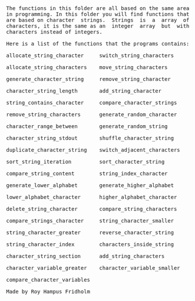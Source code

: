 
<pre>
The functions in this folder are all based on the same area
in programming. In this folder you will find functions that
are based on character  strings.  Strings  is  a  array  of
characters, it is the same as an  integer  array  but  with
characters instead of integers.

Here is a list of the functions that the programs contains:

allocate_string_character     switch_string_characters

allocate_string_characters    move_string_characters

generate_character_string     remove_string_character

character_string_length       add_string_character

string_contains_character     compare_character_strings

remove_string_characters      generate_random_character

character_range_between       generate_random_string

character_string_stdout       shuffle_character_string

duplicate_character_string    switch_adjacent_characters

sort_string_iteration         sort_character_string

compare_string_content        string_index_character

generate_lower_alphabet       generate_higher_alphabet

lower_alphabet_character      higher_alphabet_character

delete_string_character       compare_string_characters

compare_strings_character     string_character_smaller

string_character_greater      reverse_character_string

string_character_index        characters_inside_string

character_string_section      add_string_characters

character_variable_greater    character_variable_smaller

compare_character_variables

Made by Roy Hampus Fridholm
</pre>
